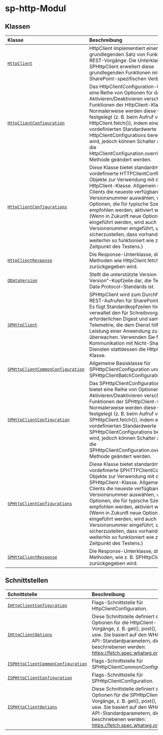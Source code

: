 # <a name="sp-http-module"></a>sp-http-Modul



## <a name="classes"></a>Klassen

| Klasse    |  Beschreibung |
|:-------------|:---------------|
| [`HttpClient`](./sp-http/httpclient.md)     | HttpClient implementiert einen grundlegenden Satz von Funktionen für REST-Vorgänge. Die Unterklasse SPHttpClient erweitert diese grundlegenden Funktionen mit SharePoint-spezifischen Verbesserungen. |
| [`HttpClientConfiguration`](./sp-http/httpclientconfiguration.md)     | Das HttpClientConfiguration-Objekt bietet eine Reihe von Optionen für das Aktivieren/Deaktivieren verschiedener Funktionen der HttpClient-Klasse. Normalerweise werden diese Optionen festgelegt (z. B. beim Aufruf von HttpClient.fetch()), indem einer der vordefinierten Standardwerte aus HttpClientConfigurations bereitgestellt wird, jedoch können Schalter auch über die HttpClientConfiguration.overrideWith()-Methode geändert werden. |
| [`HttpClientConfigurations`](./sp-http/httpclientconfigurations.md)     | Diese Klasse bietet standardmäßige vordefinierte HTTPClientConfiguration-Objekte zur Verwendung mit der HttpClient-Klasse. Allgemein sollten Clients die neueste verfügbare Versionsnummer auswählen, wodurch alle Optionen, die für typische Szenarios empfohlen werden, aktiviert werden. (Wenn in Zukunft neue Optionen eingeführt werden, wird auch eine neue Versionsnummer eingeführt, um sicherzustellen, dass vorhandener Code weiterhin so funktioniert wie zum Zeitpunkt des Testens.) |
| [`HttpClientResponse`](./sp-http/httpclientresponse.md)     | Die Response-Unterklasse, die von Methoden wie HttpClient.fetch() zurückgegeben wird. |
| [`ODataVersion`](./sp-http/odataversion.md)     | Stellt die unterstützte Version der „OData-Version“-Kopfzeile dar, die Teil des Open Data Protocol-Standards ist. |
| [`SPHttpClient`](./sp-http/sphttpclient.md)     | SPHttpClient wird zum Durchführen von REST-Aufrufen für SharePoint verwendet. Es fügt Standardkopfzeilen hinzu, verwaltet den für Schreibvorgänge erforderlichen Digest und sammelt Telemetrie, die dem Dienst hilft, die Leistung einer Anwendung zu überwachen. Verwenden Sie für die Kommunikation mit Nicht-SharePoint-Diensten stattdessen die HttpClient-Klasse. |
| [`SPHttpClientCommonConfiguration`](./sp-http/sphttpclientcommonconfiguration.md)     | Allgemeine Basisklasse für SPHttpClientConfiguration und SPHttpClientBatchConfiguration. |
| [`SPHttpClientConfiguration`](./sp-http/sphttpclientconfiguration.md)     | Das SPHttpClientConfiguration-Objekt bietet eine Reihe von Optionen für das Aktivieren/Deaktivieren verschiedener Funktionen der SPHttpClient-Klasse. Normalerweise werden diese Optionen festgelegt (z. B. beim Aufruf von SPHttpClient.fetch()), indem einer der vordefinierten Standardwerte aus SPHttpClientConfigurations bereitgestellt wird, jedoch können Schalter auch über die SPHttpClientConfiguration.overrideWith()-Methode geändert werden. |
| [`SPHttpClientConfigurations`](./sp-http/sphttpclientconfigurations.md)     | Diese Klasse bietet standardmäßige vordefinierte SPHTTPClientConfiguration-Objekte zur Verwendung mit der SPHttpClient-Klasse. Allgemein sollten Clients die neueste verfügbare Versionsnummer auswählen, wodurch alle Optionen, die für typische Szenarios empfohlen werden, aktiviert werden. (Wenn in Zukunft neue Optionen eingeführt werden, wird auch eine neue Versionsnummer eingeführt, um sicherzustellen, dass vorhandener Code weiterhin so funktioniert wie zum Zeitpunkt des Testens.) |
| [`SPHttpClientResponse`](./sp-http/sphttpclientresponse.md)     | Die Response-Unterklasse, die von Methoden, wie z. B. SPHttpClient.fetch(), zurückgegeben wird. |



## <a name="interfaces"></a>Schnittstellen

| Schnittstelle    |  Beschreibung |
|:-------------|:---------------|
| [`IHttpClientConfiguration`](./sp-http/ihttpclientconfiguration.md)   | Flags-Schnittstelle für HttpClientConfiguration.  |
| [`IHttpClientOptions`](./sp-http/ihttpclientoptions.md)   | Diese Schnittstelle definiert die Optionen für die HttpClient-Vorgänge, z. B. get(), post(), fetch() usw. Sie basiert auf den WHATWG-API-Standardparametern, die hier beschriebenen werden: https://fetch.spec.whatwg.org/  |
| [`ISPHttpClientCommonConfiguration`](./sp-http/isphttpclientcommonconfiguration.md)   | Flags-Schnittstelle für SPHttpClientCommonConfiguration.  |
| [`ISPHttpClientConfiguration`](./sp-http/isphttpclientconfiguration.md)   | Flags-Schnittstelle für SPHttpClientConfiguration.  |
| [`ISPHttpClientOptions`](./sp-http/isphttpclientoptions.md)   | Diese Schnittstelle definiert die Optionen für die SPHttpClient-Vorgänge, z. B. get(), post(), fetch() usw. Sie basiert auf den WHATWG-API-Standardparametern, die hier beschriebenen werden: https://fetch.spec.whatwg.org/  |






